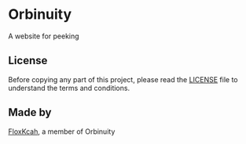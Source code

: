 # Orbinuity

A website for peeking

## License

Before copying any part of this project, please read the [LICENSE](./LICENSE) file to understand the terms and conditions.

## Made by

[FloxKcah](https://github.com/FloxKcah), a member of Orbinuity